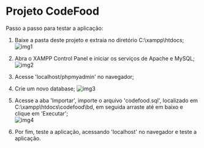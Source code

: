 # Projeto CodeFood 

Passo a passo para testar a aplicação: 

1. Baixe a pasta deste projeto e extraia no diretório C:\xampp\htdocs; 
![img1](https://user-images.githubusercontent.com/54345893/68339657-c3b0fb80-00c3-11ea-985e-4eeae17113fd.png)

2. Abra o XAMPP Control Panel e iniciar os serviços de Apache e MySQL; 
![img2](https://user-images.githubusercontent.com/54345893/68339693-d88d8f00-00c3-11ea-9b6a-5cf3fe233b89.png)

3. Acesse 'localhost/phpmyadmin' no navegador;
4. Crie um novo database;
![img3](https://user-images.githubusercontent.com/54345893/68339753-ee02b900-00c3-11ea-8d90-1920f2872c36.png)

5. Acesse a aba 'Importar', importe o arquivo 'codefood.sql', localizado em C:\xampp\htdocs\codefood\bd, em seguida arraste até em baixo e clique em 'Executar';   
![img4](https://user-images.githubusercontent.com/54345893/68339780-fa871180-00c3-11ea-8028-7e9670408a00.PNG)

6. Por fim, teste a aplicação, acessando 'localhost' no navegador e teste a aplicação.

